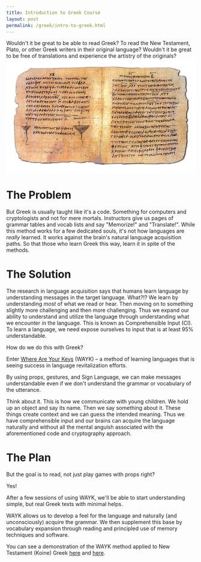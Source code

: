 ```yaml
---
title: Introduction to Greek Course
layout: post
permalink: /greek/intro-to-greek.html
---
```


Wouldn't it be great to be able to read Greek? To read the New Testament, Plato, or other Greek writers in their original language? Wouldn't it be great to be free of translations and experience the artistry of the originals?
![](/assets/images/greekmss.jpg)


# The Problem

But Greek is usually taught like it's a code. Something for computers and cryptologists and not for mere mortals. Instructors give us pages of grammar tables and vocab lists and say "Memorize!" and "Translate!". While this method works for a few dedicated souls, it's not how languages are *really* learned. It works against the brain's natural language acquisition paths. So that those who learn Greek this way, learn it in spite of the methods.

# The Solution

The research in language acquisition says that humans learn language by understanding messages in the target language. What?!? We learn by understanding *most* of what we read or hear. Then moving on to something slightly more challenging and then more challenging. Thus we expand our ability to understand and utilize the language through understanding what we encounter in the language. This is known as Comprehensible Input (CI). To learn a language, we need expose ourselves to input that is at least 95% understandable. 

How do we do this with Greek?

Enter [Where Are Your Keys](https://whereareyourkeys.org/) (WAYK) &ndash; a method of learning languages that is seeing success in language revitalization efforts. 

By using props, gestures, and Sign Language, we can make messages understandable even if we don't understand the grammar or vocabulary of the utterance. 

Think about it. This is how we communicate with young children. We hold up an object and say its name. Then we say something about it. These things create context and we can guess the intended meaning. Thus we have comprehensible input and our brains can acquire the language naturally and without all the mental anguish associated with the aforementioned code and cryptography approach.

# The Plan

But the goal is to read, not just play games with props right?

Yes!

After a few sessions of using WAYK, we'll be able to start understanding simple, but real Greek texts with minimal helps.  

WAYK allows us to develop a feel for the language and naturally (and unconsciously) acquire the grammar. We then supplement this base by vocabulary expansion through reading and principled use of memory techniques and software. 

You can see a demonstration of the WAYK method applied to New Testament (Koine) Greek [here](https://youtu.be/-ETMt_qjfz0) and [here](https://youtu.be/Xk-hdIEqXuw).
